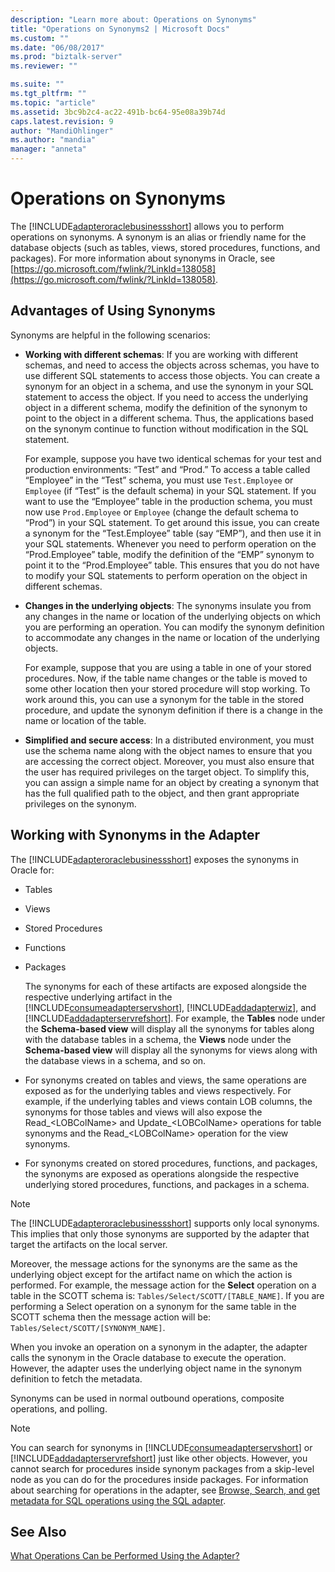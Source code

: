 ```yaml
---
description: "Learn more about: Operations on Synonyms"
title: "Operations on Synonyms2 | Microsoft Docs"
ms.custom: ""
ms.date: "06/08/2017"
ms.prod: "biztalk-server"
ms.reviewer: ""

ms.suite: ""
ms.tgt_pltfrm: ""
ms.topic: "article"
ms.assetid: 3bc9b2c4-ac22-491b-bc64-95e08a39b74d
caps.latest.revision: 9
author: "MandiOhlinger"
ms.author: "mandia"
manager: "anneta"
---
```

# Operations on Synonyms
The [!INCLUDE[adapteroraclebusinessshort](../../includes/adapteroraclebusinessshort-md.md)] allows you to perform operations on synonyms. A synonym is an alias or friendly name for the database objects (such as tables, views, stored procedures, functions, and packages). For more information about synonyms in Oracle, see [https://go.microsoft.com/fwlink/?LinkId=138058](https://go.microsoft.com/fwlink/?LinkId=138058).

## Advantages of Using Synonyms
 Synonyms are helpful in the following scenarios:

-   **Working with different schemas**: If you are working with different schemas, and need to access the objects across schemas, you have to use different SQL statements to access those objects. You can create a synonym for an object in a schema, and use the synonym in your SQL statement to access the object. If you need to access the underlying object in a different schema, modify the definition of the synonym to point to the object in a different schema. Thus, the applications based on the synonym continue to function without modification in the SQL statement.

     For example, suppose you have two identical schemas for your test and production environments: “Test” and “Prod.” To access a table called “Employee” in the “Test” schema, you must use `Test.Employee` or `Employee` (if “Test” is the default schema) in your SQL statement. If you want to use the “Employee” table in the production schema, you must now use `Prod.Employee` or `Employee` (change the default schema to “Prod”) in your SQL statement. To get around this issue, you can create a synonym for the “Test.Employee” table (say “EMP”), and then use it in your SQL statements. Whenever you need to perform operation on the “Prod.Employee” table, modify the definition of the “EMP” synonym to point it to the “Prod.Employee” table. This ensures that you do not have to modify your SQL statements to perform operation on the object in different schemas.

-   **Changes in the underlying objects**: The synonyms insulate you from any changes in the name or location of the underlying objects on which you are performing an operation. You can modify the synonym definition to accommodate any changes in the name or location of the underlying objects.

     For example, suppose that you are using a table in one of your stored procedures. Now, if the table name changes or the table is moved to some other location then your stored procedure will stop working. To work around this, you can use a synonym for the table in the stored procedure, and update the synonym definition if there is a change in the name or location of the table.

-   **Simplified and secure access**: In a distributed environment, you must use the schema name along with the object names to ensure that you are accessing the correct object. Moreover, you must also ensure that the user has required privileges on the target object. To simplify this, you can assign a simple name for an object by creating a synonym that has the full qualified path to the object, and then grant appropriate privileges on the synonym.

## Working with Synonyms in the Adapter
 The [!INCLUDE[adapteroraclebusinessshort](../../includes/adapteroraclebusinessshort-md.md)] exposes the synonyms in Oracle for:

- Tables

- Views

- Stored Procedures

- Functions

- Packages

  The synonyms for each of these artifacts are exposed alongside the respective underlying artifact in the [!INCLUDE[consumeadapterservshort](../../includes/consumeadapterservshort-md.md)], [!INCLUDE[addadapterwiz](../../includes/addadapterwiz-md.md)], and [!INCLUDE[addadapterservrefshort](../../includes/addadapterservrefshort-md.md)]. For example, the **Tables** node under the **Schema-based view** will display all the synonyms for tables along with the database tables in a schema, the **Views** node under the **Schema-based view** will display all the synonyms for views along with the database views in a schema, and so on.

- For synonyms created on tables and views, the same operations are exposed as for the underlying tables and views respectively. For example, if the underlying tables and views contain LOB columns, the synonyms for those tables and views will also expose the Read_\<LOBColName\> and Update_\<LOBColName\> operations for table synonyms and the Read_\<LOBColName\> operation for the view synonyms.

- For synonyms created on stored procedures, functions, and packages, the synonyms are exposed as operations alongside the respective underlying stored procedures, functions, and packages in a schema.

> [!NOTE]
>  The [!INCLUDE[adapteroraclebusinessshort](../../includes/adapteroraclebusinessshort-md.md)] supports only local synonyms. This implies that only those synonyms are supported by the adapter that target the artifacts on the local server.

 Moreover, the message actions for the synonyms are the same as the underlying object except for the artifact name on which the action is performed. For example, the message action for the **Select** operation on a table in the SCOTT schema is: `Tables/Select/SCOTT/[TABLE_NAME]`. If you are performing a Select operation on a synonym for the same table in the SCOTT schema then the message action will be: `Tables/Select/SCOTT/[SYNONYM_NAME]`.

 When you invoke an operation on a synonym in the adapter, the adapter calls the synonym in the Oracle database to execute the operation. However, the adapter uses the underlying object name in the synonym definition to fetch the metadata.

 Synonyms can be used in normal outbound operations, composite operations, and polling.

> [!NOTE]
>  You can search for synonyms in [!INCLUDE[consumeadapterservshort](../../includes/consumeadapterservshort-md.md)] or [!INCLUDE[addadapterservrefshort](../../includes/addadapterservrefshort-md.md)] just like other objects. However, you cannot search for procedures inside synonym packages from a skip-level node as you can do for the procedures inside packages. For information about searching for operations in the adapter, see [Browse, Search, and get metadata for SQL operations using the SQL adapter](../../adapters-and-accelerators/adapter-sql/browse-search-and-get-metadata-for-sql-operations-using-the-sql-adapter.md).

## See Also
 [What Operations Can be Performed Using the Adapter?](https://msdn.microsoft.com/library/cc185219(v=bts.10).aspx)
